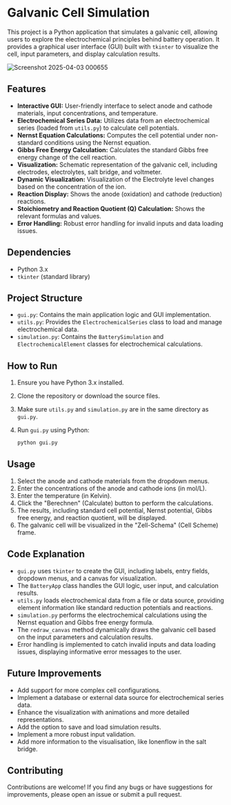 # Galvanic Cell Simulation

This project is a Python application that simulates a galvanic cell, allowing users to explore the electrochemical principles behind battery operation. It provides a graphical user interface (GUI) built with `tkinter` to visualize the cell, input parameters, and display calculation results.

![Screenshot 2025-04-03 000655](https://github.com/user-attachments/assets/ae39c777-f9dc-42fd-bbbe-4265d64f01aa)


## Features

-   **Interactive GUI:** User-friendly interface to select anode and cathode materials, input concentrations, and temperature.
-   **Electrochemical Series Data:** Utilizes data from an electrochemical series (loaded from `utils.py`) to calculate cell potentials.
-   **Nernst Equation Calculations:** Computes the cell potential under non-standard conditions using the Nernst equation.
-   **Gibbs Free Energy Calculation:** Calculates the standard Gibbs free energy change of the cell reaction.
-   **Visualization:** Schematic representation of the galvanic cell, including electrodes, electrolytes, salt bridge, and voltmeter.
-   **Dynamic Visualization:** Visualization of the Electrolyte level changes based on the concentration of the ion.
-   **Reaction Display:** Shows the anode (oxidation) and cathode (reduction) reactions.
-   **Stoichiometry and Reaction Quotient (Q) Calculation:** Shows the relevant formulas and values.
-   **Error Handling:** Robust error handling for invalid inputs and data loading issues.

## Dependencies

-   Python 3.x
-   `tkinter` (standard library)

## Project Structure

-   `gui.py`: Contains the main application logic and GUI implementation.
-   `utils.py`: Provides the `ElectrochemicalSeries` class to load and manage electrochemical data.
-   `simulation.py`: Contains the `BatterySimulation` and `ElectrochemicalElement` classes for electrochemical calculations.

## How to Run

1.  Ensure you have Python 3.x installed.
2.  Clone the repository or download the source files.
3.  Make sure `utils.py` and `simulation.py` are in the same directory as `gui.py`.
4.  Run `gui.py` using Python:

    ```bash
    python gui.py
    ```


## Usage

1.  Select the anode and cathode materials from the dropdown menus.
2.  Enter the concentrations of the anode and cathode ions (in mol/L).
3.  Enter the temperature (in Kelvin).
4.  Click the "Berechnen" (Calculate) button to perform the calculations.
5.  The results, including standard cell potential, Nernst potential, Gibbs free energy, and reaction quotient, will be displayed.
6.  The galvanic cell will be visualized in the "Zell-Schema" (Cell Scheme) frame.

## Code Explanation

-   `gui.py` uses `tkinter` to create the GUI, including labels, entry fields, dropdown menus, and a canvas for visualization.
-   The `BatteryApp` class handles the GUI logic, user input, and calculation results.
-   `utils.py` loads electrochemical data from a file or data source, providing element information like standard reduction potentials and reactions.
-   `simulation.py` performs the electrochemical calculations using the Nernst equation and Gibbs free energy formula.
-   The `redraw_canvas` method dynamically draws the galvanic cell based on the input parameters and calculation results.
-   Error handling is implemented to catch invalid inputs and data loading issues, displaying informative error messages to the user.

## Future Improvements

-   Add support for more complex cell configurations.
-   Implement a database or external data source for electrochemical series data.
-   Enhance the visualization with animations and more detailed representations.
-   Add the option to save and load simulation results.
-   Implement a more robust input validation.
-   Add more information to the visualisation, like Ionenflow in the salt bridge.

## Contributing

Contributions are welcome! If you find any bugs or have suggestions for improvements, please open an issue or submit a pull request.
